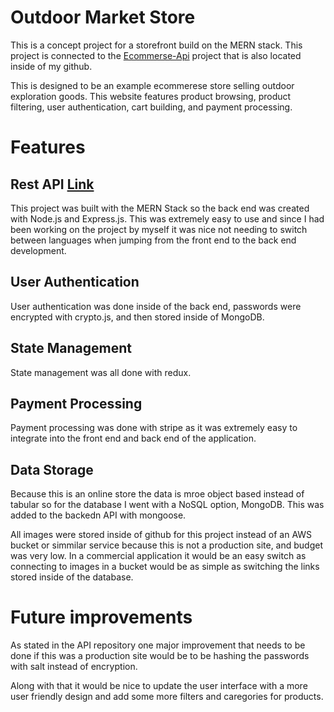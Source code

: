 # Outdoor Market Store

This is a concept project for a storefront build on the MERN stack. This project is connected to the [Ecommerse-Api](https://github.com/JonLev03-hub/ecommerse-api) project that is also located inside of my github. 

This is designed to be an example ecommerese store selling outdoor exploration goods. This website features product browsing, product filtering, user authentication, cart building, and payment processing. 

# Features 

## Rest API [Link](https://github.com/JonLev03-hub/ecommerse-api)
This project was built with the MERN Stack so the back end was created with Node.js and Express.js. This was extremely easy to use and since I had been working on the project by myself it was nice not needing to switch between languages when jumping from the front end to the back end development. 

## User Authentication
User authentication was done inside of the back end, passwords were encrypted with crypto.js, and then stored inside of MongoDB.

## State Management 
State management was all done with redux.

## Payment Processing
Payment processing was done with stripe as it was extremely easy to integrate into the front end and back end of the application. 

## Data Storage
Because this is an online store the data is mroe object based instead of tabular so for the database I went with a NoSQL option, MongoDB. This was added to the backedn API with mongoose. 

All images were stored inside of github for this project instead of an AWS bucket or simmilar service because this is not a production site, and budget was very low. In a commercial application it would be an easy switch as connecting to images in a bucket would be as simple as switching the links stored inside of the database. 

# Future improvements 

As stated in the API repository one major improvement that needs to be done if this was a production site would be to be hashing the passwords with salt instead of encryption. 

Along with that it would be nice to update the user interface with a more user friendly design and add some more filters and caregories for products. 
